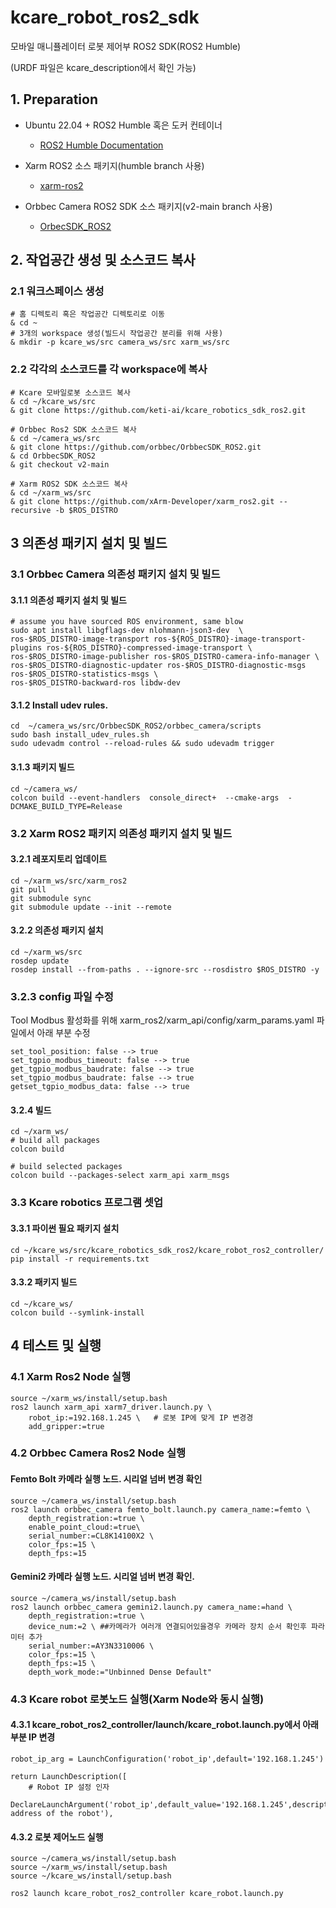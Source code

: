 # kcare_robot_ros2_sdk
모바일 매니퓰레이터 로봇 제어부 ROS2 SDK(ROS2 Humble)

(URDF 파일은 kcare_description에서 확인 가능)


## 1. Preparation

* Ubuntu 22.04 + ROS2 Humble 혹은 도커 컨테이너
    - [ROS2 Humble Documentation](https://docs.ros.org/en/humble/Installation/Ubuntu-Install-Debs.html)

* Xarm ROS2 소스 패키지(humble branch 사용)

    - [xarm-ros2](https://github.com/xArm-Developer/xarm_ros2/tree/humble)

* Orbbec Camera ROS2 SDK 소스 패키지(v2-main branch 사용)

    - [OrbecSDK_ROS2](https://github.com/orbbec/OrbbecSDK_ROS2/tree/v2-main)

## 2. 작업공간 생성 및 소스코드 복사

### 2.1 워크스페이스 생성

    # 홈 디렉토리 혹은 작업공간 디렉토리로 이동
    & cd ~
    # 3개의 workspace 생성(빌드시 작업공간 분리를 위해 사용)
    & mkdir -p kcare_ws/src camera_ws/src xarm_ws/src


### 2.2 각각의 소스코드를 각 workspace에 복사

    # Kcare 모바일로봇 소스코드 복사
    & cd ~/kcare_ws/src
    & git clone https://github.com/keti-ai/kcare_robotics_sdk_ros2.git
    
    # Orbbec Ros2 SDK 소스코드 복사
    & cd ~/camera_ws/src
    & git clone https://github.com/orbbec/OrbbecSDK_ROS2.git
    & cd OrbbecSDK_ROS2
    & git checkout v2-main

    # Xarm ROS2 SDK 소스코드 복사
    & cd ~/xarm_ws/src
    & git clone https://github.com/xArm-Developer/xarm_ros2.git --recursive -b $ROS_DISTRO

## 3 의존성 패키지 설치 및 빌드
### 3.1 Orbbec Camera 의존성 패키지 설치 및 빌드
#### 3.1.1 의존성 패키지 설치 및 빌드

    # assume you have sourced ROS environment, same blow
    sudo apt install libgflags-dev nlohmann-json3-dev  \
    ros-$ROS_DISTRO-image-transport ros-${ROS_DISTRO}-image-transport-plugins ros-${ROS_DISTRO}-compressed-image-transport \
    ros-$ROS_DISTRO-image-publisher ros-$ROS_DISTRO-camera-info-manager \
    ros-$ROS_DISTRO-diagnostic-updater ros-$ROS_DISTRO-diagnostic-msgs ros-$ROS_DISTRO-statistics-msgs \
    ros-$ROS_DISTRO-backward-ros libdw-dev

#### 3.1.2 Install udev rules.

    cd  ~/camera_ws/src/OrbbecSDK_ROS2/orbbec_camera/scripts
    sudo bash install_udev_rules.sh
    sudo udevadm control --reload-rules && sudo udevadm trigger

#### 3.1.3 패키지 빌드

    cd ~/camera_ws/
    colcon build --event-handlers  console_direct+  --cmake-args  -DCMAKE_BUILD_TYPE=Release


### 3.2 Xarm ROS2 패키지 의존성 패키지 설치 및 빌드
#### 3.2.1 레포지토리 업데이트

    cd ~/xarm_ws/src/xarm_ros2
    git pull
    git submodule sync
    git submodule update --init --remote

#### 3.2.2 의존성 패키지 설치

    cd ~/xarm_ws/src
    rosdep update
    rosdep install --from-paths . --ignore-src --rosdistro $ROS_DISTRO -y

### 3.2.3 config 파일 수정

Tool Modbus 활성화를 위해 xarm_ros2/xarm_api/config/xarm_params.yaml 파일에서 아래 부분 수정

    set_tool_position: false --> true
    set_tgpio_modbus_timeout: false --> true
    get_tgpio_modbus_baudrate: false --> true
    set_tgpio_modbus_baudrate: false --> true
    getset_tgpio_modbus_data: false --> true

#### 3.2.4 빌드

    cd ~/xarm_ws/
    # build all packages
    colcon build

    # build selected packages
    colcon build --packages-select xarm_api xarm_msgs


### 3.3 Kcare robotics 프로그램 셋업

#### 3.3.1 파이썬 필요 패키지 설치

    cd ~/kcare_ws/src/kcare_robotics_sdk_ros2/kcare_robot_ros2_controller/
    pip install -r requirements.txt

#### 3.3.2 패키지 빌드

    cd ~/kcare_ws/
    colcon build --symlink-install


## 4 테스트 및 실행

### 4.1 Xarm Ros2 Node 실행

    source ~/xarm_ws/install/setup.bash
    ros2 launch xarm_api xarm7_driver.launch.py \
        robot_ip:=192.168.1.245 \   # 로봇 IP에 맞게 IP 변경경
        add_gripper:=true

### 4.2 Orbbec Camera Ros2 Node 실행

#### Femto Bolt 카메라 실행 노드. 시리얼 넘버 변경 확인

    source ~/camera_ws/install/setup.bash
    ros2 launch orbbec_camera femto_bolt.launch.py camera_name:=femto \
        depth_registration:=true \
        enable_point_cloud:=true\
        serial_number:=CL8K14100X2 \
        color_fps:=15 \
        depth_fps:=15

#### Gemini2 카메라 실행 노드. 시리얼 넘버 변경 확인. 

    source ~/camera_ws/install/setup.bash
    ros2 launch orbbec_camera gemini2.launch.py camera_name:=hand \
        depth_registration:=true \
        device_num:=2 \ ##카메라가 여러개 연결되어있을경우 카메라 장치 순서 확인후 파라미터 추가
        serial_number:=AY3N3310006 \
        color_fps:=15 \
        depth_fps:=15 \
        depth_work_mode:="Unbinned Dense Default"

### 4.3 Kcare robot 로봇노드 실행(Xarm Node와 동시 실행)

#### 4.3.1 kcare_robot_ros2_controller/launch/kcare_robot.launch.py에서 아래부분 IP 변경

    robot_ip_arg = LaunchConfiguration('robot_ip',default='192.168.1.245')

    return LaunchDescription([
        # Robot IP 설정 인자
        DeclareLaunchArgument('robot_ip',default_value='192.168.1.245',description='IP address of the robot'),

#### 4.3.2 로봇 제어노드 실행

    source ~/camera_ws/install/setup.bash
    source ~/xarm_ws/install/setup.bash
    source ~/kcare_ws/install/setup.bash

    ros2 launch kcare_robot_ros2_controller kcare_robot.launch.py
